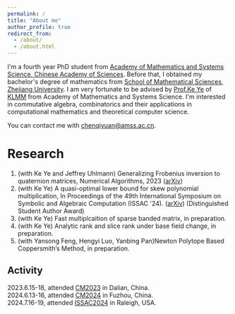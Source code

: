 ```yaml
---
permalink: /
title: "About me"
author_profile: true
redirect_from: 
  - /about/
  - /about.html
---
```


I'm a fourth year PhD student from [Academy of Mathematics and Systems Science, Chinese Academy of Sciences](http://english.amss.cas.cn/). Before that, I obtained my bachelor's degree of mathematics from [School of Mathematical Sciences, Zhejiang University](http://www.math.zju.edu.cn/). I am very fortunate to be advised by [Prof.Ke Ye](https://sites.google.com/site/keyeshomepage/) of [KLMM](http://mmrc.amss.cas.cn/) from Academy of Mathematics and Systems Science. I'm interested in commutative algebra, combinatorics and their applications in computational mathematics and theoretical computer science.




You can contact me with chenqiyuan@amss.ac.cn.

Research
======
1. (with Ke Ye and Jeffrey Uhlmann) Generalizing Frobenius inversion to quaternion matrices, Numerical Algorithms, 2023 ([arXiv](https://arxiv.org/abs/2305.02477))<br>
2. (with Ke Ye) A quasi-optimal lower bound for skew polynomial multiplication, In Proceedings of the 49th International Symposium on Symbolic and Algebraic Computation (ISSAC '24). ([arXiv](https://arxiv.org/abs/2402.04134)) (Distinguished Student Author Award)<br>
3. (with Ke Ye) Fast multiplcaition of sparse banded matrix, in preparation.<br>
4. (with Ke Ye) Analytic rank and slice rank under base field change, in preparation.<br>
5. (with Yansong Feng, Hengyi Luo, Yanbing Pan)Newton Polytope Based Coppersmith’s Method, in preparation.


Activity
------
2023.6.15-18, attended [CM2023](http://mmrc.iss.ac.cn/cscm/cm2023/) in Dalian, China.
<br>2024.6.13-16, attended [CM2024](http://mmrc.iss.ac.cn/cscm/cm2024/) in Fuzhou, China.
<br>2024.7.16-19, attended [ISSAC2024](https://www.issac-conference.org/2024/) in Raleigh, USA.



